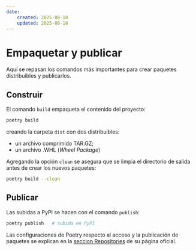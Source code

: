 ```yaml
---
date:
    created: 2025-08-18
    updated: 2025-08-18
---
```



# Empaquetar y publicar

Aquí se repasan los comandos más importantes
para crear paquetes distribuibles
y publicarlos. 


## Construir 


El comando `build` empaqueta el contenido del proyecto:

```bash title="Empaquetado - construir"
poetry build
```

creando la carpeta `dist` con dos distribuibles:

- un archivo comprimido TAR.GZ;
- un archivo .WHL (*Wheel Package*)


Agregando la opción `clean`
se asegura que se limpia el directorio de salida
antes de crear los nuevos paquetes:


```bash title="Empaquetado - construir (post limpieza)"
poetry build --clean
```




## Publicar


Las subidas a PyPI se hacen con el comando `publish`:


```bash title="Empaquetado - publicar"
poetry publish   # subida en PyPI
```

Las configuraciones de Poetry respecto al acceso
y la publicación de paquetes
se explican en la [seccion Repositories](https://python-poetry.org/docs/repositories/#supported-package-sources)
de su página oficial.